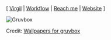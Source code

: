 [ [Virgil](https://github.com/kaizen-solutions/virgil) | [Workflow](https://github.com/samgj18/workflow-rs) | [Reach me](mailto:contact@samuelgomez.co?subject=[GitHub]) | [Website](https://samuelgomez.co/) ]

![Gruvbox](https://github.com/samgj18/samgj18/assets/39674930/b229e119-8a1c-493e-9f9f-1d5470cac35d)

Credit: [Wallpapers for gruvbox](https://gruvbox-wallpapers.pages.dev/minimalistic)

